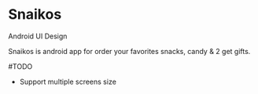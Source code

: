 # Snaikos
Android UI Design

Snaikos is android app for order your favorites snacks, candy & 2 get gifts.

#TODO
- Support multiple screens size
